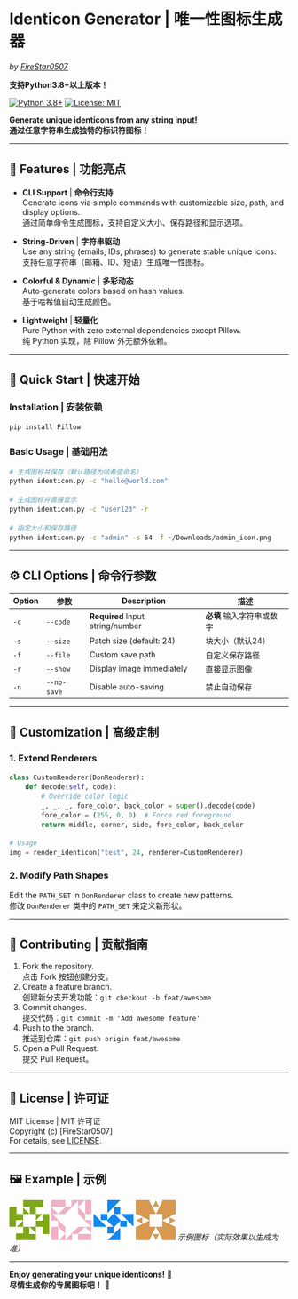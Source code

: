 # Identicon Generator | 唯一性图标生成器
*by [FireStar0507](github.com/FireStar0507)*

**支持Python3.8+以上版本！**

[![Python 3.8+](https://img.shields.io/badge/Python-3.8%2B-blue?logo=python)](https://www.python.org/)
[![License: MIT](https://img.shields.io/badge/License-MIT-green)](LICENSE)

**Generate unique identicons from any string input!**  
**通过任意字符串生成独特的标识符图标！**

---

## 🌟 Features | 功能亮点

- **CLI Support** | **命令行支持**  
  Generate icons via simple commands with customizable size, path, and display options.  
  通过简单命令生成图标，支持自定义大小、保存路径和显示选项。

- **String-Driven** | **字符串驱动**  
  Use any string (emails, IDs, phrases) to generate stable unique icons.  
  支持任意字符串（邮箱、ID、短语）生成唯一性图标。

- **Colorful & Dynamic** | **多彩动态**  
  Auto-generate colors based on hash values.  
  基于哈希值自动生成颜色。

- **Lightweight** | **轻量化**  
  Pure Python with zero external dependencies except Pillow.  
  纯 Python 实现，除 Pillow 外无额外依赖。

---

## 🚀 Quick Start | 快速开始

### Installation | 安装依赖
```bash
pip install Pillow
```

### Basic Usage | 基础用法
```bash
# 生成图标并保存（默认路径为哈希值命名）
python identicon.py -c "hello@world.com"

# 生成图标并直接显示
python identicon.py -c "user123" -r

# 指定大小和保存路径
python identicon.py -c "admin" -s 64 -f ~/Downloads/admin_icon.png
```

---

## ⚙️ CLI Options | 命令行参数

| Option | 参数           | Description | 描述                  |
|--------|----------------|-------------|-----------------------|
| `-c`   | `--code`       | **Required** Input string/number | **必填** 输入字符串或数字 |
| `-s`   | `--size`       | Patch size (default: 24) | 块大小（默认24）      |
| `-f`   | `--file`       | Custom save path | 自定义保存路径        |
| `-r`   | `--show`       | Display image immediately | 直接显示图像          |
| `-n`   | `--no-save`    | Disable auto-saving | 禁止自动保存          |

---

## 🎨 Customization | 高级定制

### 1. Extend Renderers
```python
class CustomRenderer(DonRenderer):
    def decode(self, code):
        # Override color logic
        _, _, _, fore_color, back_color = super().decode(code)
        fore_color = (255, 0, 0)  # Force red foreground
        return middle, corner, side, fore_color, back_color

# Usage
img = render_identicon("test", 24, renderer=CustomRenderer)
```

### 2. Modify Path Shapes
Edit the `PATH_SET` in `DonRenderer` class to create new patterns.  
修改 `DonRenderer` 类中的 `PATH_SET` 来定义新形状。

---

## 🤝 Contributing | 贡献指南

1. Fork the repository.  
   点击 Fork 按钮创建分支。
2. Create a feature branch.  
   创建新分支开发功能：`git checkout -b feat/awesome`
3. Commit changes.  
   提交代码：`git commit -m 'Add awesome feature'`
4. Push to the branch.  
   推送到仓库：`git push origin feat/awesome`
5. Open a Pull Request.  
   提交 Pull Request。

---

## 📄 License | 许可证

MIT License | MIT 许可证  
Copyright (c) [FireStar0507]  
For details, see [LICENSE](LICENSE).


---

## 🖼️ Example | 示例

![Identicon Example1](image/91d18344e6a1592703700a67abb29c66f8b334badd0fcdad9e0e13bb82a37653.png)
![Identicon Example2](image/18885f27b5af9012df19e496460f9294d5ab76128824c6f993787004f6d9a7db.png)
![Identicon Example3](image/de32fcf24e63494b38c40a2cc5a175f837f55ab4ed6c04551e0361dd123ee679.png)
![Identicon Example4](image/f911e414cf6bdfc595532ab166b5ba0f63d73c021452fcdacbda363dda6ad8fb.png)
*示例图标（实际效果以生成为准）*

---

**Enjoy generating your unique identicons!** 🎨  
**尽情生成你的专属图标吧！** 🎨

